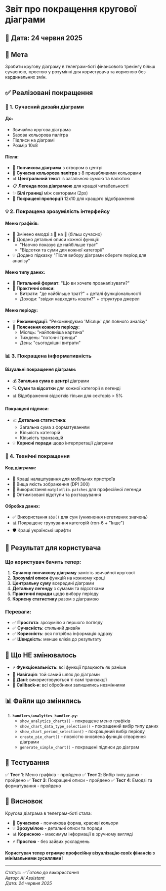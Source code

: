 # Звіт про покращення кругової діаграми

## 📅 Дата: 24 червня 2025

## 🎯 Мета

Зробити кругову діаграму в телеграм-боті фінансового трекінгу більш сучасною, простою у розумінні для користувача та корисною без кардинальних змін.

## ✅ Реалізовані покращення

### 🎨 1. Сучасний дизайн діаграми

#### До:

- Звичайна кругова діаграма
- Базова кольорова палітра
- Підписи на діаграмі
- Розмір 10x8

#### Після:

- 🍩 **Пончикова діаграма** з отвором в центрі
- 🎨 **Сучасна кольорова палітра** з 8 привабливими кольорами
- 📊 **Центральний текст** із загальною сумою та валютою
- 📋 **Легенда поза діаграмою** для кращої читабельності
- ✨ **Білі границі** між секторами (2px)
- 📐 **Покращені пропорції** 12x10 для кращого відображення

### 💡 2. Покращена зрозумілість інтерфейсу

#### Меню графіків:

- 🍩 Змінено емодзі з 🥧 на 🍩 (більш сучасно)
- 📝 Додано детальні описи кожної функції:
  - "Наочно показує де найбільше трат"
  - "Відсотки та суми для кожної категорії"
- 💡 Додано підказку "Після вибору діаграми оберете період для аналізу"

#### Меню типу даних:

- 🎯 **Питальний формат**: "Що ви хочете проаналізувати?"
- 📝 **Практичні описи**:
  - Витрати: "де найбільше трат?" + деталі функціональності
  - Доходи: "звідки надходять кошти?" + структура джерел

#### Меню періоду:

- 💡 **Рекомендації**: "Рекомендуємо 'Місяць' для повного аналізу"
- 📝 **Пояснення кожного періоду**:
  - Місяць: "найповніша картина"
  - Тиждень: "поточні тренди"
  - День: "сьогоднішні витрати"

### 📊 3. Покращена інформативність

#### Візуальні покращення діаграми:

- 💰 **Загальна сума в центрі** діаграми
- 🔍 **Суми та відсотки** для кожної категорії в легенді
- 📊 Відображення відсотків тільки для секторів > 5%

#### Покращені підписи:

- 📈 **Детальна статистика**:
  - Загальна сума з форматуванням
  - Кількість категорій
  - Кількість транзакцій
- 💡 **Корисні поради** щодо інтерпретації діаграми

### 🔧 4. Технічні покращення

#### Код діаграми:

- 📱 Кращі налаштування для мобільних пристроїв
- 💾 Вища якість зображення (DPI 300)
- 🎨 Використання `matplotlib.patches` для професійної легенди
- 📐 Оптимізовані відступи та розташування

#### Обробка даних:

- ✅ Використання `abs()` для сум (уникнення негативних значень)
- 📊 Покращене групування категорій (топ-6 + "Інше")
- 🛡️ Кращі українські шрифти

## 📱 Результат для користувача

### Що користувач бачить тепер:

1. **Сучасну пончикову діаграму** замість звичайної кругової
2. **Зрозумілі описи** функцій на кожному кроці
3. **Центральну суму** всередині діаграми
4. **Детальну легенду** з сумами та відсотками
5. **Практичні поради** щодо вибору періоду
6. **Корисну статистику** разом з діаграмою

### Переваги:

- ✅ **Простота**: зрозуміло з першого погляду
- ✅ **Сучасність**: стильний дизайн
- ✅ **Корисність**: вся потрібна інформація одразу
- ✅ **Швидкість**: менше кліків до результату

## 🚫 Що НЕ змінювалось

- ⚡ **Функціональність**: всі функції працюють як раніше
- 🔄 **Навігація**: той самий шлях до діаграми
- 💾 **Дані**: використовуються ті самі транзакції
- 🎯 **Callback-и**: всі обробники залишились незмінними

## 📊 Файли що змінились

1. **`handlers/analytics_handler.py`**:
   - `show_analytics_charts()` - покращене меню графіків
   - `show_chart_data_type_selection()` - покращений вибір типу даних
   - `show_chart_period_selection()` - покращений вибір періоду
   - `create_pie_chart()` - повністю оновлена функція створення діаграми
   - `generate_simple_chart()` - покращені підписи до діаграм

## 🧪 Тестування

✅ **Тест 1**: Меню графіків - пройдено
✅ **Тест 2**: Вибір типу даних - пройдено
✅ **Тест 3**: Покращені описи - пройдено
✅ **Тест 4**: Емодзі та форматування - пройдено

## 🎉 Висновок

Кругова діаграма в телеграм-боті стала:

- 🎨 **Сучасною** - пончикова форма, красиві кольори
- 💡 **Зрозумілою** - детальні описи та поради
- 📊 **Корисною** - максимум інформації в зручному вигляді
- ⚡ **Простою** - без зайвих ускладнень

**Користувач тепер отримує професійну візуалізацію своїх фінансів з мінімальними зусиллями!**

---

_Статус: ✅ Готово до використання_  
_Автор: AI Assistant_  
_Дата: 24 червня 2025_
